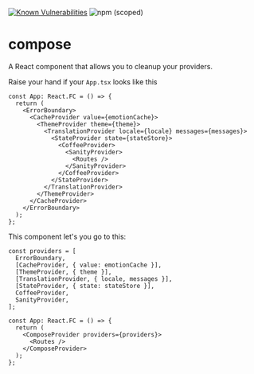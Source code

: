 [![Known Vulnerabilities](https://snyk.io/test/github/Evanion/compose/badge.svg)](https://snyk.io/test/github/Evanion/compose)
![npm (scoped)](https://img.shields.io/npm/v/@evanion/compose)

# compose

A React component that allows you to cleanup your providers.

Raise your hand if your `App.tsx` looks like this

```tsx
const App: React.FC = () => {
  return (
    <ErrorBoundary>
      <CacheProvider value={emotionCache}>
        <ThemeProvider theme={theme}>
          <TranslationProvider locale={locale} messages={messages}>
            <StateProvider state={stateStore}>
              <CoffeeProvider>
                <SanityProvider>
                  <Routes />
                </SanityProvider>
              </CoffeeProvider>
            </StateProvider>
          </TranslationProvider>
        </ThemeProvider>
      </CacheProvider>
    </ErrorBoundary>
  );
};
```

This component let's you go to this:

```tsx
const providers = [
  ErrorBoundary,
  [CacheProvider, { value: emotionCache }],
  [ThemeProvider, { theme }],
  [TranslationProvider, { locale, messages }],
  [StateProvider, { state: stateStore }],
  CoffeeProvider,
  SanityProvider,
];

const App: React.FC = () => {
  return (
    <ComposeProvider providers={providers}>
      <Routes />
    </ComposeProvider>
  );
};
```
